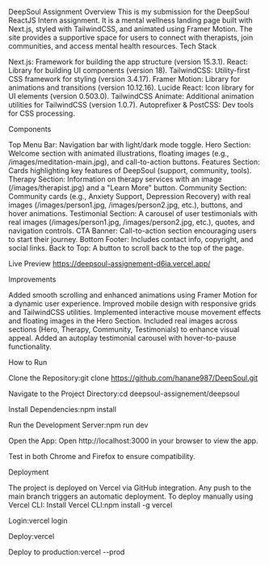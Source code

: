 DeepSoul Assignment
Overview
This is my submission for the DeepSoul ReactJS Intern assignment. It is a mental wellness landing page built with Next.js, styled with TailwindCSS, and animated using Framer Motion. The site provides a supportive space for users to connect with therapists, join communities, and access mental health resources.
Tech Stack

Next.js: Framework for building the app structure (version 15.3.1).
React: Library for building UI components (version 18).
TailwindCSS: Utility-first CSS framework for styling (version 3.4.17).
Framer Motion: Library for animations and transitions (version 10.12.16).
Lucide React: Icon library for UI elements (version 0.503.0).
TailwindCSS Animate: Additional animation utilities for TailwindCSS (version 1.0.7).
Autoprefixer & PostCSS: Dev tools for CSS processing.

Components

Top Menu Bar: Navigation bar with light/dark mode toggle.
Hero Section: Welcome section with animated illustrations, floating images (e.g., /images/meditation-main.jpg), and call-to-action buttons.
Features Section: Cards highlighting key features of DeepSoul (support, community, tools).
Therapy Section: Information on therapy services with an image (/images/therapist.jpg) and a "Learn More" button.
Community Section: Community cards (e.g., Anxiety Support, Depression Recovery) with real images (/images/person1.jpg, /images/person2.jpg, etc.), buttons, and hover animations.
Testimonial Section: A carousel of user testimonials with real images (/images/person1.jpg, /images/person2.jpg, etc.), quotes, and navigation controls.
CTA Banner: Call-to-action section encouraging users to start their journey.
Bottom Footer: Includes contact info, copyright, and social links.
Back to Top: A button to scroll back to the top of the page.

Live Preview
https://deepsoul-assignement-d6ia.vercel.app/


Improvements

Added smooth scrolling and enhanced animations using Framer Motion for a dynamic user experience.
Improved mobile design with responsive grids and TailwindCSS utilities.
Implemented interactive mouse movement effects and floating images in the Hero Section.
Included real images across sections (Hero, Therapy, Community, Testimonials) to enhance visual appeal.
Added an autoplay testimonial carousel with hover-to-pause functionality.

How to Run

Clone the Repository:git clone https://github.com/hanane987/DeepSoul.git


Navigate to the Project Directory:cd deepsoul-assignement/deepsoul 


Install Dependencies:npm install


Run the Development Server:npm run dev


Open the App:
Open http://localhost:3000 in your browser to view the app.

Test in both Chrome and Firefox to ensure compatibility.



Deployment

The project is deployed on Vercel via GitHub integration.
Any push to the main branch triggers an automatic deployment.
To deploy manually using Vercel CLI:
Install Vercel CLI:npm install -g vercel


Login:vercel login


Deploy:vercel


Deploy to production:vercel --prod







